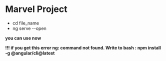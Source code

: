 # Marvel Project

- cd file_name
- ng serve --open

**you can use now**

**!!! if you get this error ng: command not found. Write to bash : npm install -g @angular/cli@latest**
 


